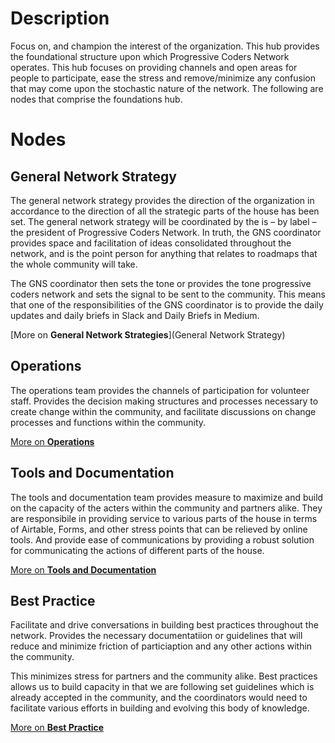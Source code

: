 # Description

Focus on, and champion the interest of the organization. This hub provides the foundational structure upon which Progressive Coders Network operates. This hub focuses on providing channels and open areas for people to participate, ease the stress and remove/minimize any confusion that may come upon the stochastic nature of the network. The following are nodes that comprise the foundations hub.

# Nodes

## General Network Strategy

The general network strategy provides the direction of the organization in accordance to the direction of all the strategic parts of the house has been set. The general network strategy will be coordinated by the is – by label – the president of Progressive Coders Network. In truth, the GNS coordinator provides space and facilitation of ideas consolidated throughout the network, and is the point person for anything that relates to roadmaps that the whole community will take. 

The GNS coordinator then sets the tone or provides the tone progressive coders network and sets the signal to be sent to the community. This means that one of the responsibilities of the GNS coordinator is to provide the daily updates and daily briefs in Slack and Daily Briefs in Medium.

[More on **General Network Strategies**](General Network Strategy)

## Operations

The operations team provides the channels of participation for volunteer staff. Provides the decision making structures and processes necessary to create change within the community, and facilitate discussions on change processes and functions within the community.

[More on **Operations**](Operations)

## Tools and Documentation

The tools and documentation team provides measure to maximize and build on the capacity of the acters within the community and partners alike. They are responsibile in providing service to various parts of the house in terms of Airtable, Forms, and other stress points that can be relieved by online tools. And provide ease of communications by providing a robust solution for communicating the actions of different parts of the house. 

[More on **Tools and Documentation**](Tools-and-Documentation)

## Best Practice

Facilitate and drive conversations in building best practices throughout the network. Provides the necessary documentatiion or guidelines that will reduce and minimize friction of particiaption and any other actions within the community.

This minimizes stress for partners and the community alike. Best practices allows us to build capacity in that we are following set guidelines which is already accepted in the community, and the coordinators would need to facilitate various efforts in building and evolving this body of knowledge.

[More on **Best Practice**](Best-Practice)
